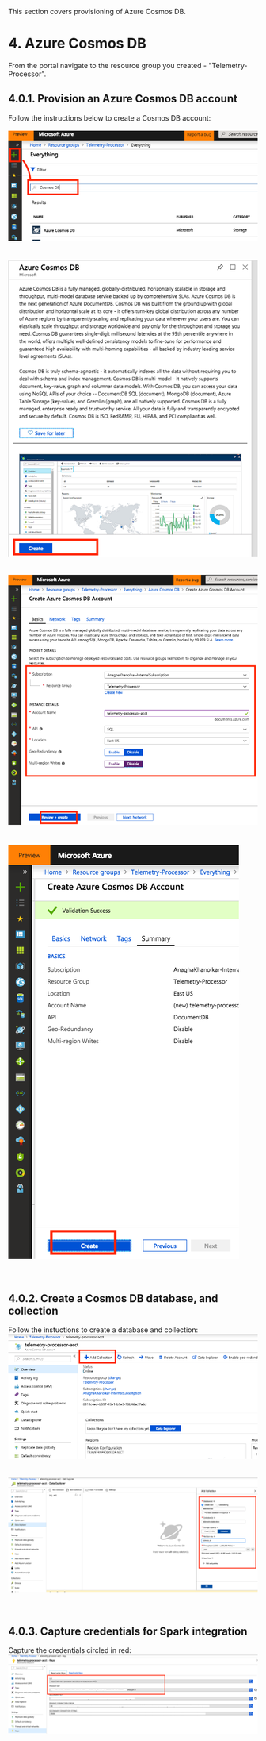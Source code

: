 
This section covers provisioning of Azure Cosmos DB.

# 4. Azure Cosmos DB
From the portal navigate to the resource group you created - "Telemetry-Processor".

## 4.0.1.  Provision an Azure Cosmos DB account 
Follow the instructions below to create a Cosmos DB account:<br>
<br>
![DB-1](../images/db-1.png)
<br><br><br>
![DB-2](../images/db-2.png)
<br><br><br>
![DB-3](../images/db-3.png)
<br><br><br>
![DB-4](../images/db-4.png)
<br><br><br>

## 4.0.2.  Create a Cosmos DB database, and collection
Follow the instuctions to create a database and collection:<br>
![DB-5](../images/db-5.png)
<br><br><br>
![DB-6](../images/db-6.png)
<br><br><br>

## 4.0.3.  Capture credentials for Spark integration
Capture the credentials circled in red:<br>
![DB-7](../images/db-7.png)
<br><br><br>

